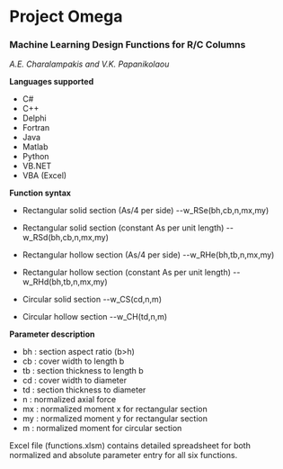 # Project Omega
### Machine Learning Design Functions for R/C Columns

*A.E. Charalampakis and V.K. Papanikolaou*


**Languages supported**

- C#
- C++
- Delphi
- Fortran
- Java
- Matlab
- Python
- VB.NET
- VBA (Excel)

**Function syntax**

- Rectangular solid section (As/4 per side)
--w_RSe(bh,cb,n,mx,my)

- Rectangular solid section (constant As per unit length)
--w_RSd(bh,cb,n,mx,my)
  
- Rectangular hollow section (As/4 per side)
--w_RHe(bh,tb,n,mx,my)
  
- Rectangular hollow section (constant As per unit length)
--w_RHd(bh,tb,n,mx,my)
  
- Circular solid section
--w_CS(cd,n,m)

- Circular hollow section
--w_CH(td,n,m)

**Parameter description**

- bh : section aspect ratio (b>h)
- cb : cover width to length b
- tb : section thickness to length b
- cd : cover width to diameter
- td : section thickness to diameter
- n  : normalized axial force
- mx : normalized moment x for rectangular section
- my : normalized moment y for rectangular section
- m  : normalized moment for circular section 

Excel file (functions.xlsm) contains detailed spreadsheet for both
normalized and absolute parameter entry for all six functions.
